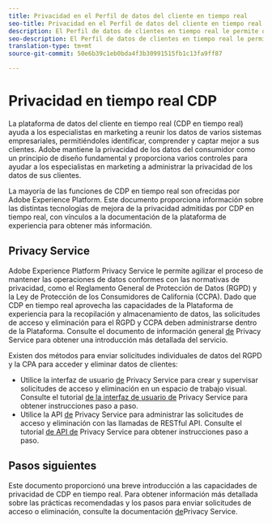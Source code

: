```yaml
---
title: Privacidad en el Perfil de datos del cliente en tiempo real
seo-title: Privacidad en el Perfil de datos del cliente en tiempo real
description: El Perfil de datos de clientes en tiempo real le permite optimizar el proceso para mantener las operaciones de datos conformes con las normativas de privacidad.
seo-description: El Perfil de datos de clientes en tiempo real le permite optimizar el proceso para mantener las operaciones de datos conformes con las normativas de privacidad.
translation-type: tm+mt
source-git-commit: 50e6b39c1eb0bda4f3b30991515fb1c13fa9ff87

---
```



# Privacidad en tiempo real CDP

La plataforma de datos del cliente en tiempo real (CDP en tiempo real) ayuda a los especialistas en marketing a reunir los datos de varios sistemas empresariales, permitiéndoles identificar, comprender y captar mejor a sus clientes. Adobe mantiene la privacidad de los datos del consumidor como un principio de diseño fundamental y proporciona varios controles para ayudar a los especialistas en marketing a administrar la privacidad de los datos de sus clientes.

La mayoría de las funciones de CDP en tiempo real son ofrecidas por Adobe Experience Platform. Este documento proporciona información sobre las distintas tecnologías de mejora de la privacidad admitidas por CDP en tiempo real, con vínculos a la documentación de la plataforma de experiencia para obtener más información.

## Privacy Service

Adobe Experience Platform Privacy Service le permite agilizar el proceso de mantener las operaciones de datos conformes con las normativas de privacidad, como el Reglamento General de Protección de Datos (RGPD) y la Ley de Protección de los Consumidores de California (CCPA). Dado que CDP en tiempo real aprovecha las capacidades de la Plataforma de experiencia para la recopilación y almacenamiento de datos, las solicitudes de acceso y eliminación para el RGPD y CCPA deben administrarse dentro de la Plataforma. Consulte el documento de información general [de](../../privacy-service/home.md) Privacy Service para obtener una introducción más detallada del servicio.

Existen dos métodos para enviar solicitudes individuales de datos del RGPD y la CPA para acceder y eliminar datos de clientes:

* Utilice la interfaz de usuario [de](https://gdprui.cloud.adobe.io/) Privacy Service para crear y supervisar solicitudes de acceso y eliminación en un espacio de trabajo visual. Consulte el tutorial [de la interfaz de usuario de](../../privacy-service/ui/overview.md) Privacy Service para obtener instrucciones paso a paso.
* Utilice la API [de](https://www.adobe.io/apis/experienceplatform/home/api-reference.html#!acpdr/swagger-specs/privacy-service.yaml) Privacy Service para administrar las solicitudes de acceso y eliminación con las llamadas de RESTful API. Consulte el tutorial [de API de](../../privacy-service/api/getting-started.md) Privacy Service para obtener instrucciones paso a paso.

<!-- (Capability will not be available for November GA) 
## Opt-out capabilities

Real-time CDP provides two types of consumer opt-out capabilities:

1. **General opt-out**: (Waiting on info)
1. **Segment-level opt-out of sale**: Opt-out of sale requests are captured using the Profile Privacy mixin (see the section on "Handling opt-out requests" in the [Real-time Customer Profile overview](https://www.adobe.io/apis/experienceplatform/home/profile-identity-segmentation/profile-identity-segmentation-services.html#!api-specification/markdown/narrative/technical_overview/unified_profile_architectural_overview/unified_profile_architectural_overview.md) for more information). Using this, you can exclude users who have opted out from a segment using boolean logic ("AND NOT") in the segment predicate.
-->

## Pasos siguientes

Este documento proporcionó una breve introducción a las capacidades de privacidad de CDP en tiempo real. Para obtener información más detallada sobre las prácticas recomendadas y los pasos para enviar solicitudes de acceso o eliminación, consulte la documentación [de](../../privacy-service/home.md)Privacy Service.